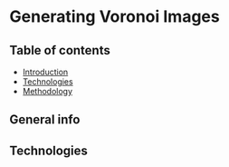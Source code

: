 # Generating Voronoi Images

## Table of contents
* [Introduction](#general-info)
* [Technologies](#technologies)
* [Methodology](#)

## General info

	
## Technologies

	




